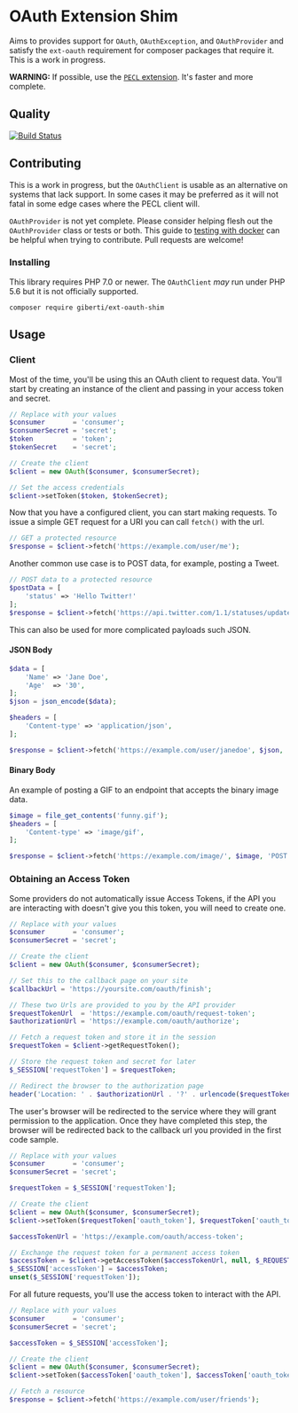 # OAuth Extension Shim

Aims to provides support for `OAuth`, `OAuthException`, and `OAuthProvider` and satisfy the `ext-oauth` requirement for composer packages that require it. This is a work in progress.

**WARNING:** If possible, use the [`PECL` extension](https://pecl.php.net/package/oauth). It's faster and more complete.

## Quality

[![Build Status](https://api.travis-ci.org/giberti/ext-oauth-shim.svg?branch=master)](https://travis-ci.org/giberti/ext-oauth-shim)

## Contributing

This is a work in progress, but the `OAuthClient` is usable as an alternative on systems that lack support. In some cases it may be preferred as it will not fatal in some edge cases where the PECL client will.

`OAuthProvider` is not yet complete. Please consider helping flesh out the `OAuthProvider` class or tests or both. This guide to [testing with docker](https://github.com/giberti/ext-oauth-shim/wiki/Testing-with-Docker) can be helpful when trying to contribute. Pull requests are welcome!

### Installing

This library requires PHP 7.0 or newer. The `OAuthClient` _may_ run under PHP 5.6 but it is not officially supported.

```
composer require giberti/ext-oauth-shim
```

## Usage

### Client

Most of the time, you'll be using this an OAuth client to request data. You'll start by creating an instance of the client and passing in your access token and secret.

```php
// Replace with your values
$consumer       = 'consumer';
$consumerSecret = 'secret';
$token          = 'token';
$tokenSecret    = 'secret';

// Create the client
$client = new OAuth($consumer, $consumerSecret);

// Set the access credentials
$client->setToken($token, $tokenSecret);
```

Now that you have a configured client, you can start making requests. To issue a simple GET request for a URI you can call `fetch()` with the url.

```php
// GET a protected resource
$response = $client->fetch('https://example.com/user/me');

```

Another common use case is to POST data, for example, posting a Tweet.

```php
// POST data to a protected resource
$postData = [
    'status' => 'Hello Twitter!'
];
$response = $client->fetch('https://api.twitter.com/1.1/statuses/update.json', $postData, 'POST');
```

This can also be used for more complicated payloads such JSON.

#### JSON Body

```php
$data = [
    'Name' => 'Jane Doe',
    'Age'  => '30',
];
$json = json_encode($data);

$headers = [
    'Content-type' => 'application/json',
];

$response = $client->fetch('https://example.com/user/janedoe', $json, 'POST', $headers);
```

#### Binary Body

An example of posting a GIF to an endpoint that accepts the binary image data.

```php
$image = file_get_contents('funny.gif');
$headers = [
    'Content-type' => 'image/gif',
];

$response = $client->fetch('https://example.com/image/', $image, 'POST', $headers);
```

### Obtaining an Access Token

Some providers do not automatically issue Access Tokens, if the API you are interacting with doesn't give you this token, you will need to create one.

```php
// Replace with your values
$consumer       = 'consumer';
$consumerSecret = 'secret';

// Create the client
$client = new OAuth($consumer, $consumerSecret);

// Set this to the callback page on your site
$callbackUrl = 'https://yoursite.com/oauth/finish';

// These two Urls are provided to you by the API provider
$requestTokenUrl  = 'https://example.com/oauth/request-token';
$authorizationUrl = 'https://example.com/oauth/authorize';

// Fetch a request token and store it in the session
$requestToken = $client->getRequestToken();

// Store the request token and secret for later
$_SESSION['requestToken'] = $requestToken;

// Redirect the browser to the authorization page
header('Location: ' . $authorizationUrl . '?' . urlencode($requestToken['oauth_token]));
```

The user's browser will be redirected to the service where they will grant permission to the application. Once they have completed this step, the browser will be redirected back to the callback url you provided in the first code sample.

```php
// Replace with your values
$consumer       = 'consumer';
$consumerSecret = 'secret';

$requestToken = $_SESSION['requestToken'];

// Create the client
$client = new OAuth($consumer, $consumerSecret);
$client->setToken($requestToken['oauth_token'], $requestToken['oauth_token_secret']);

$accessTokenUrl = 'https://example.com/oauth/access-token';

// Exchange the request token for a permanent access token
$accessToken = $client->getAccessToken($accessTokenUrl, null, $_REQUEST['oauth_verifier']);
$_SESSION['accessToken'] = $accessToken;
unset($_SESSION['requestToken']);
```

For all future requests, you'll use the access token to interact with the API.

```php
// Replace with your values
$consumer       = 'consumer';
$consumerSecret = 'secret';

$accessToken = $_SESSION['accessToken'];

// Create the client
$client = new OAuth($consumer, $consumerSecret);
$client->setToken($accessToken['oauth_token'], $accessToken['oauth_token_secret']);

// Fetch a resource
$response = $client->fetch('https://example.com/user/friends');
````